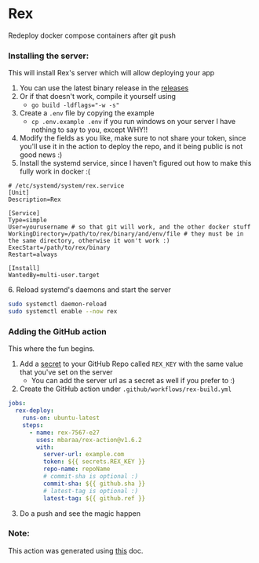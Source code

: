 # Rex

Redeploy docker compose containers after git push

### Installing the server:

This will install Rex's server which will allow deploying your app

1.  You can use the latest binary release in the [releases](https://github.com/mbaraa/rex/releases)
2.  Or if that doesn't work, compile it yourself using
    - `go build -ldflags="-w -s"`
3.  Create a `.env` file by copying the example
    - `cp .env.example .env` if you run windows on your server I have nothing to say to you, except WHY!!
4.  Modify the fields as you like, make sure to not share your token, since you'll use it in the action to deploy the repo, and it being public is not good news :)
5.  Install the systemd service, since I haven't figured out how to make this fully work in docker :(

<!---->

    # /etc/systemd/system/rex.service
    [Unit]
    Description=Rex

    [Service]
    Type=simple
    User=yourusername # so that git will work, and the other docker stuff
    WorkingDirectory=/path/to/rex/binary/and/env/file # they must be in the same directory, otherwise it won't work :)
    ExecStart=/path/to/rex/binary
    Restart=always

    [Install]
    WantedBy=multi-user.target

6\. Reload systemd's daemons and start the server

```bash
sudo systemctl daemon-reload
sudo systemctl enable --now rex
```

### Adding the GitHub action

This where the fun begins.

1.  Add a [secret](https://docs.github.com/en/actions/security-guides/encrypted-secrets) to your GitHub Repo called `REX_KEY` with the same value that you've set on the server
    - You can add the server url as a secret as well if you prefer to :)
2.  Create the GitHub action under `.github/workflows/rex-build.yml`

```yaml
jobs:
  rex-deploy:
    runs-on: ubuntu-latest
    steps:
      - name: rex-7567-e27
        uses: mbaraa/rex-action@v1.6.2
        with:
          server-url: example.com
          token: ${{ secrets.REX_KEY }}
          repo-name: repoName
          # commit-sha is optional :)
          commit-sha: ${{ github.sha }}
          # latest-tag is optional :)
          latest-tag: ${{ github.ref }}
```

3.  Do a push and see the magic happen

### Note:

This action was generated using [this](https://docs.github.com/en/actions/creating-actions/creating-a-javascript-action) doc.
